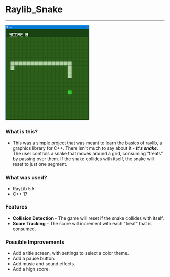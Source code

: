 # Raylib_Snake
---
![Screenshot](snake.png)
### What is this?
* This was a simple project that was meant to learn the basics of raylib, a graphics library for C++. There isn't much to say about it - ***It's snake***. The user controls a snake that moves around a grid, consuming "treats" by passing over them. If the snake collides with itself, the snake will reset to just one segment.
### What was used?
* RayLib 5.5
* C++ 17
### Features
* **Collision Detection** - The game will reset if the snake collides with itself.
* **Score Tracking** - The score will increment with each "treat" that is consumed.
### Possible Improvements
* Add a title screen, with settings to select a color theme.
* Add a pause button.
* Add music and sound effects.
* Add a high score.
